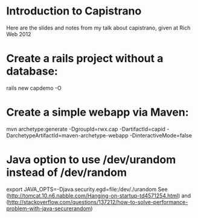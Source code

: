 Introduction to Capistrano 
==========

Here are the slides and notes from my talk about capistrano, given at Rich Web 2012

# Create a rails project without a database:
rails new capdemo -O

# Create a simple webapp via Maven:
mvn archetype:generate -DgroupId=rwx.cap -DartifactId=capid -DarchetypeArtifactId=maven-archetype-webapp -DinteractiveMode=false

# Java option to use /dev/urandom instead of /dev/random
export JAVA_OPTS=-Djava.security.egd=file:/dev/./urandom
See (http://tomcat.10.n6.nabble.com/Hanging-on-startup-td4571254.html)
and (http://stackoverflow.com/questions/137212/how-to-solve-performance-problem-with-java-securerandom)


